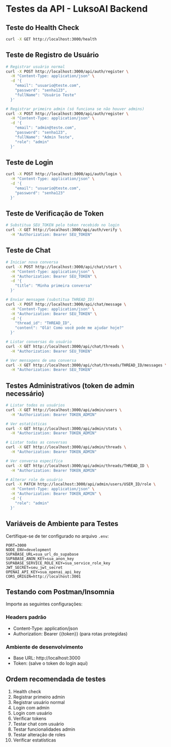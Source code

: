 # Testes da API - LuksoAI Backend

## Teste do Health Check

```bash
curl -X GET http://localhost:3000/health
```

## Teste de Registro de Usuário

```bash
# Registrar usuário normal
curl -X POST http://localhost:3000/api/auth/register \
  -H "Content-Type: application/json" \
  -d '{
    "email": "usuario@teste.com",
    "password": "senha123",
    "fullName": "Usuário Teste"
  }'

# Registrar primeiro admin (só funciona se não houver admins)
curl -X POST http://localhost:3000/api/auth/register \
  -H "Content-Type: application/json" \
  -d '{
    "email": "admin@teste.com",
    "password": "senha123",
    "fullName": "Admin Teste",
    "role": "admin"
  }'
```

## Teste de Login

```bash
curl -X POST http://localhost:3000/api/auth/login \
  -H "Content-Type: application/json" \
  -d '{
    "email": "usuario@teste.com",
    "password": "senha123"
  }'
```

## Teste de Verificação de Token

```bash
# Substitua SEU_TOKEN pelo token recebido no login
curl -X GET http://localhost:3000/api/auth/verify \
  -H "Authorization: Bearer SEU_TOKEN"
```

## Teste de Chat

```bash
# Iniciar nova conversa
curl -X POST http://localhost:3000/api/chat/start \
  -H "Content-Type: application/json" \
  -H "Authorization: Bearer SEU_TOKEN" \
  -d '{
    "title": "Minha primeira conversa"
  }'

# Enviar mensagem (substitua THREAD_ID)
curl -X POST http://localhost:3000/api/chat/message \
  -H "Content-Type: application/json" \
  -H "Authorization: Bearer SEU_TOKEN" \
  -d '{
    "thread_id": "THREAD_ID",
    "content": "Olá! Como você pode me ajudar hoje?"
  }'

# Listar conversas do usuário
curl -X GET http://localhost:3000/api/chat/threads \
  -H "Authorization: Bearer SEU_TOKEN"

# Ver mensagens de uma conversa
curl -X GET http://localhost:3000/api/chat/threads/THREAD_ID/messages \
  -H "Authorization: Bearer SEU_TOKEN"
```

## Testes Administrativos (token de admin necessário)

```bash
# Listar todos os usuários
curl -X GET http://localhost:3000/api/admin/users \
  -H "Authorization: Bearer TOKEN_ADMIN"

# Ver estatísticas
curl -X GET http://localhost:3000/api/admin/stats \
  -H "Authorization: Bearer TOKEN_ADMIN"

# Listar todas as conversas
curl -X GET http://localhost:3000/api/admin/threads \
  -H "Authorization: Bearer TOKEN_ADMIN"

# Ver conversa específica
curl -X GET http://localhost:3000/api/admin/threads/THREAD_ID \
  -H "Authorization: Bearer TOKEN_ADMIN"

# Alterar role de usuário
curl -X PATCH http://localhost:3000/api/admin/users/USER_ID/role \
  -H "Content-Type: application/json" \
  -H "Authorization: Bearer TOKEN_ADMIN" \
  -d '{
    "role": "admin"
  }'
```

## Variáveis de Ambiente para Testes

Certifique-se de ter configurado no arquivo `.env`:

```env
PORT=3000
NODE_ENV=development
SUPABASE_URL=sua_url_do_supabase
SUPABASE_ANON_KEY=sua_anon_key
SUPABASE_SERVICE_ROLE_KEY=sua_service_role_key
JWT_SECRET=seu_jwt_secret
OPENAI_API_KEY=sua_openai_api_key
CORS_ORIGIN=http://localhost:3001
```

## Testando com Postman/Insomnia

Importe as seguintes configurações:

### Headers padrão

- Content-Type: application/json
- Authorization: Bearer {{token}} (para rotas protegidas)

### Ambiente de desenvolvimento

- Base URL: http://localhost:3000
- Token: (salve o token do login aqui)

## Ordem recomendada de testes

1. Health check
2. Registrar primeiro admin
3. Registrar usuário normal
4. Login com admin
5. Login com usuário
6. Verificar tokens
7. Testar chat com usuário
8. Testar funcionalidades admin
9. Testar alteração de roles
10. Verificar estatísticas
